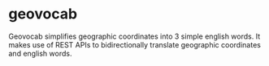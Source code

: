 # geovocab
Geovocab simplifies geographic coordinates into 3 simple english words. It makes use of REST APIs to bidirectionally translate geographic coordinates and english words.
